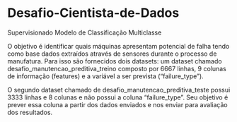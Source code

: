 # Desafio-Cientista-de-Dados
Supervisionado Modelo de Classificação Multiclasse

O objetivo é identificar quais máquinas apresentam potencial de falha tendo como base dados extraídos através de sensores durante o processo de manufatura.  Para isso são fornecidos dois datasets: um dataset chamado desafio_manutencao_preditiva_treino composto por 6667 linhas, 9 colunas de informação (features) e a variável a ser prevista (“failure_type”). 

O segundo dataset chamado de desafio_manutencao_preditiva_teste possui 3333 linhas e 8 colunas e não possui a coluna “failure_type”. Seu objetivo é prever essa coluna a partir dos dados enviados e nos enviar para avaliação dos resultados.
